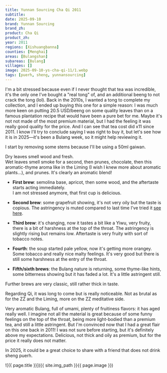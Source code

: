 ```yaml
---
title: Yunnan Sourcing Cha Qi 2011
subtitle: 
date: 2025-09-10
brand: Yunnan Sourcing
brand_zh: 
product: Cha Qi
product_zh: 
year: 2011
regions: [Xishuangbanna]
counties: [Menghai]
areas: [Bulangshan]
subareas: [Bulang]
villages: []
image: 2025-09-10-ys-cha-qi-11/1.webp
tags: [puerh, sheng, yunnansourcing]
---
```


I'm a bit stressed because even if I never thought that tea was incredible, it's the only one I've bought a "real tong" of, and an additional beeng to not crack the tong (lol). Back in the 2010s, I wanted a tong to complete my collection, and I ended up buying this one for a simple reason: I was much more keen on putting 20.5 USD/beeng on some quality leaves than on a famous plantation recipe that would have been a pure bet for me. Maybe it's not not made of the most premium material, but I had the feeling it was really good quality for the price. And I can see that tea cost did x11 since 2011. I know I'll try to conclude saying I was right to buy it, but let's see how it is in 2025—it's been a Bulang week, so it might help reviewing it.

I start by removing some stems because I'll be using a 50ml gaiwan.

Dry leaves smell wood and fresh.  
Wet leaves smell smoke for a second, then prunes, chocolate, then this aromatic-thyme aroma like in the Liming (I wish I knew more about aromatic plants...), and prunes. It's clearly an aromatic blend!

- **First brew**: semolina base, apricot, then some wood, and the aftertaste starts acting immediately.  
  I am not stressed anymore, that first cup is delicious.

- **Second brew**: some grapefruit showing, it's not very oily but the taste is copious. The astringency is muted compared to last time I've tried it [see here](https://fdrx.github.io/sheng/2017/09/26/ys-cha-qi-11.html).

- **Third brew**: it's changing, now it tastes a bit like a Yiwu, very fruity, there is a bit of harshness at the top of the throat. The astringency is slightly rising but remains low. Aftertaste is very fruity with sort of tobacco notes.

- **Fourth**: the soup started pale yellow, now it's getting more orangey. Some tobacco and really nice malty feelings. It's very good but there is still some harshness at the entry of the throat.

- **Fifth/sixth brews**: the Bulang nature is returning, some thyme-like hints, some bitterness showing but it has faded a lot. It's a little astringent still.

Further brews are very classic, still rather thick in taste.

Regarding Qi, it was long to come but is really noticeable. Not as brutal as for the ZZ and the Liming, more on the ZZ meditative side.

Very aromatic Bulang, full of umami, plenty of fruitiness flavors: it has aged really well. I imagine not all the material is great because of some funny feelings on the top of the throat, being more light-bodied than a premium tea, and still a little astringent. But I'm convinced now that I had a great flair on this one back in 2011! I was not sure before starting, but it's definitely above my expectations. Delicious, not thick and oily as premium, but for the price it really does not matter.

In 2025, it could be a great choice to share with a friend that does not drink sheng puerh.

![{{ page.title }}]({{ site.img_path }}{{ page.image }})
